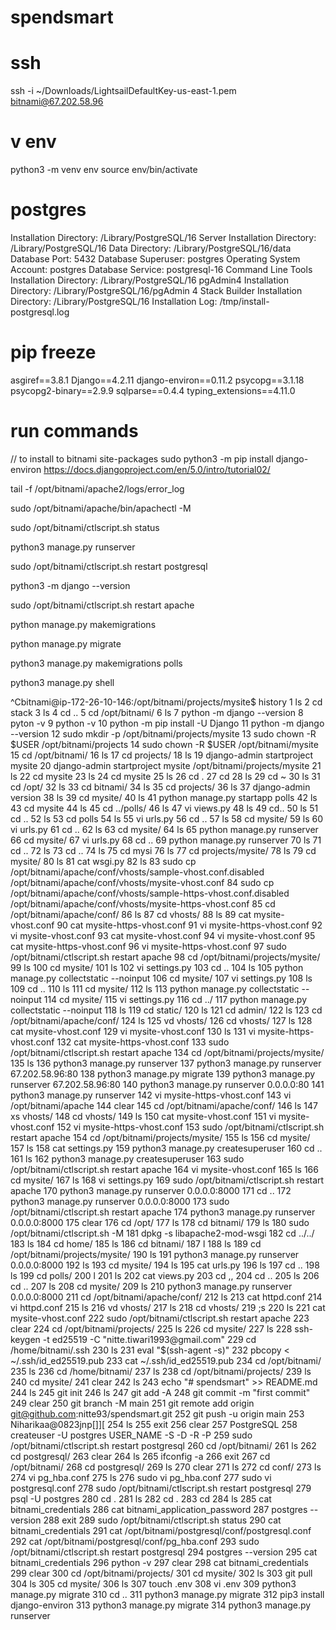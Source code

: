 # spendsmart

# ssh
ssh -i ~/Downloads/LightsailDefaultKey-us-east-1.pem bitnami@67.202.58.96

# v env
python3 -m venv env 
source env/bin/activate

# postgres
Installation Directory: /Library/PostgreSQL/16
Server Installation Directory: /Library/PostgreSQL/16
Data Directory: /Library/PostgreSQL/16/data
Database Port: 5432
Database Superuser: postgres
Operating System Account: postgres
Database Service: postgresql-16
Command Line Tools Installation Directory: /Library/PostgreSQL/16
pgAdmin4 Installation Directory: /Library/PostgreSQL/16/pgAdmin 4
Stack Builder Installation Directory: /Library/PostgreSQL/16
Installation Log: /tmp/install-postgresql.log

# pip freeze
asgiref==3.8.1
Django==4.2.11
django-environ==0.11.2
psycopg==3.1.18
psycopg2-binary==2.9.9
sqlparse==0.4.4
typing_extensions==4.11.0

# run commands
// to install to bitnami site-packages
sudo python3 -m pip install django-environ 
https://docs.djangoproject.com/en/5.0/intro/tutorial02/

tail -f /opt/bitnami/apache2/logs/error_log 

sudo /opt/bitnami/apache/bin/apachectl -M

sudo /opt/bitnami/ctlscript.sh status

python3 manage.py runserver

sudo /opt/bitnami/ctlscript.sh restart postgresql

python3 -m django --version                                  

sudo /opt/bitnami/ctlscript.sh restart apache

python manage.py makemigrations

python manage.py migrate

python3 manage.py makemigrations polls

python3 manage.py shell


^Cbitnami@ip-172-26-10-146:/opt/bitnami/projects/mysite$ history
    1  ls
    2  cd stack
    3  ls
    4  cd ..
    5  cd /opt/bitnami/
    6  ls
    7  python -m django --version
    8  pyton -v
    9  python -v
   10  python -m pip install -U Django
   11  python -m django --version
   12  sudo mkdir -p /opt/bitnami/projects/mysite
   13  sudo chown -R $USER /opt/bitnami/projects
   14  sudo chown -R $USER /opt/bitnami/mysite
   15  cd /opt/bitnami/
   16  ls
   17  cd projects/
   18  ls
   19  django-admin startproject mysite
   20  django-admin startproject mysite /opt/bitnami/projects/mysite
   21  ls
   22  cd mysite
   23  ls
   24  cd mysite
   25  ls
   26  cd .
   27  cd
   28  ls
   29  cd ~
   30  ls
   31  cd /opt/
   32  ls
   33  cd bitnami/
   34  ls
   35  cd projects/
   36  ls
   37  django-admin version
   38  ls
   39  cd mysite/
   40  ls
   41  python manage.py startapp polls
   42  ls
   43  cd mysite
   44  ls
   45  cd ../polls/
   46  ls
   47  vi views.py
   48  ls
   49  cd..
   50  ls
   51  cd ..
   52  ls
   53  cd polls
   54  ls
   55  vi urls.py
   56  cd ..
   57  ls
   58  cd mysite/
   59  ls
   60  vi urls.py 
   61  cd ..
   62  ls
   63  cd mysite/
   64  ls
   65  python manage.py runserver
   66  cd mysite/
   67  vi urls.py 
   68  cd ..
   69  python manage.py runserver
   70  ls
   71  cd ..
   72  ls
   73  cd ..
   74  ls
   75  cd mysi
   76  ls
   77  cd projects/mysite/
   78  ls
   79  cd mysite/
   80  ls
   81  cat wsgi.py
   82  ls
   83  sudo cp /opt/bitnami/apache/conf/vhosts/sample-vhost.conf.disabled /opt/bitnami/apache/conf/vhosts/mysite-vhost.conf
   84  sudo cp /opt/bitnami/apache/conf/vhosts/sample-https-vhost.conf.disabled /opt/bitnami/apache/conf/vhosts/mysite-https-vhost.conf
   85  cd /opt/bitnami/apache/conf/
   86  ls
   87  cd vhosts/
   88  ls
   89  cat mysite-vhost.conf 
   90  cat mysite-https-vhost.conf 
   91  vi mysite-https-vhost.conf 
   92  vi mysite-vhost.conf 
   93  cat mysite-vhost.conf 
   94  vi mysite-vhost.conf 
   95  cat mysite-https-vhost.conf 
   96  vi mysite-https-vhost.conf 
   97  sudo /opt/bitnami/ctlscript.sh restart apache
   98  cd /opt/bitnami/projects/mysite/
   99  ls
  100  cd mysite/
  101  ls
  102  vi settings.py 
  103  cd ..
  104  ls
  105  python manage.py collectstatic --noinput
  106  cd mysite/
  107  vi settings.py 
  108  ls
  109  cd ..
  110  ls
  111  cd mysite/
  112  ls
  113  python manage.py collectstatic --noinput
  114  cd mysite/
  115  vi settings.py 
  116  cd ../
  117  python manage.py collectstatic --noinput
  118  ls
  119  cd static/
  120  ls
  121  cd admin/
  122  ls
  123  cd /opt/bitnami/apache/conf/
  124  ls
  125  vd vhosts/
  126  cd vhosts/
  127  ls
  128  cat mysite-vhost.conf 
  129  vi mysite-vhost.conf 
  130  ls
  131  vi mysite-https-vhost.conf 
  132  cat mysite-https-vhost.conf 
  133  sudo /opt/bitnami/ctlscript.sh restart apache
  134  cd /opt/bitnami/projects/mysite/
  135  ls
  136  python3 manage.py runserver 
  137  python3 manage.py runserver 67.202.58.96:80
  138  python3 manage.py migrate
  139  python3 manage.py runserver 67.202.58.96:80
  140  python3 manage.py runserver 0.0.0.0:80
  141  python3 manage.py runserver 
  142  vi mysite-https-vhost.conf 
  143  vi /opt/bitnami/apache
  144  clear
  145  cd /opt/bitnami/apache/conf/
  146  ls
  147  xs vhosts/
  148  cd vhosts/
  149  ls
  150  cat mysite-vhost.conf 
  151  vi  mysite-vhost.conf
  152  vi  mysite-https-vhost.conf 
  153  sudo /opt/bitnami/ctlscript.sh restart apache
  154  cd /opt/bitnami/projects/mysite/
  155  ls
  156  cd mysite/
  157  ls
  158  cat settings.py 
  159  python3 manage.py createsuperuser
  160  cd ..
  161  ls
  162  python3 manage.py createsuperuser
  163  sudo /opt/bitnami/ctlscript.sh restart apache
  164  vi  mysite-vhost.conf
  165  ls
  166  cd mysite/
  167  ls
  168  vi settings.py 
  169  sudo /opt/bitnami/ctlscript.sh restart apache
  170  python3 manage.py runserver 0.0.0.0:8000
  171  cd ..
  172  python3 manage.py runserver 0.0.0.0:8000
  173  sudo /opt/bitnami/ctlscript.sh restart apache
  174  python3 manage.py runserver 0.0.0.0:8000
  175  clear
  176  cd /opt/
  177  ls
  178  cd bitnami/
  179  ls
  180  sudo /opt/bitnami/ctlscript.sh -M
  181  dpkg -s libapache2-mod-wsgi
  182  cd ../../
  183  ls
  184  cd home/
  185  ls
  186  cd bitnami/
  187  l
  188  ls
  189  cd /opt/bitnami/projects/mysite/
  190  ls
  191  python3 manage.py runserver 0.0.0.0:8000
  192  ls
  193  cd mysite/
  194  ls
  195  cat urls.py 
  196  ls
  197  cd ..
  198  ls
  199  cd polls/
  200  l
  201  ls
  202  cat views.py 
  203  cd ,,
  204  cd ..
  205  ls
  206  cd ..
  207  ls
  208  cd mysite/
  209  ls
  210  python3 manage.py runserver 0.0.0.0:8000
  211  cd /opt/bitnami/apache/conf/
  212  ls
  213  cat httpd.conf 
  214  vi httpd.conf 
  215  ls
  216  vd vhosts/
  217  ls
  218  cd vhosts/
  219  ;s
  220  ls
  221  cat mysite-vhost.conf 
  222  sudo /opt/bitnami/ctlscript.sh restart apache
  223  clear
  224  cd /opt/bitnami/projects/
  225  ls
  226  cd mysite/
  227  ls
  228  ssh-keygen -t ed25519 -C "nitte.tiwari1993@gmail.com"
  229  cd /home/bitnami/.ssh
  230  ls
  231  eval "$(ssh-agent -s)"
  232  pbcopy < ~/.ssh/id_ed25519.pub
  233  cat  ~/.ssh/id_ed25519.pub
  234  cd /opt/bitnami/
  235  ls
  236  cd /home/bitnami/
  237  ls
  238  cd /opt/bitnami/projects/
  239  ls
  240  cd mysite/
  241  clear
  242  ls
  243  echo "# spendsmart" >> README.md
  244  ls
  245  git init
  246  ls
  247  git add -A
  248  git commit -m "first commit"
  249  clear
  250  git branch -M main
  251  git remote add origin git@github.com:nitte93/spendsmart.git
  252  git push -u origin main
  253  Niharikaa@0823jnp[]]\[
  254  ls
  255  exit
  256  clear
  257  PostgreSQL
  258  createuser -U postgres USER_NAME -S -D -R -P
  259  sudo /opt/bitnami/ctlscript.sh restart postgresql
  260  cd /opt/bitnami/
  261  ls
  262  cd postgresql/
  263  clear
  264  ls
  265  ifconfig -a
  266  exit
  267  cd /opt/bitnami/
  268  cd postgresql/
  269  ls
  270  clear
  271  ls
  272  cd conf/
  273  ls
  274  vi pg_hba.conf 
  275  ls
  276  sudo vi pg_hba.conf 
  277  sudo vi postgresql.conf 
  278  sudo /opt/bitnami/ctlscript.sh restart postgresql
  279  psql -U postgres
  280  cd .
  281  ls
  282  cd .
  283  cd 
  284  ls
  285  cat bitnami_credentials 
  286  cat bitnami_application_password 
  287  postgres --version
  288  exit
  289  sudo /opt/bitnami/ctlscript.sh status
  290  cat bitnami_credentials 
  291  cat /opt/bitnami/postgresql/conf/postgresql.conf
  292  cat /opt/bitnami/postgresql/conf/pg_hba.conf
  293  sudo /opt/bitnami/ctlscript.sh restart postgresql
  294  postgres --version
  295  cat bitnami_credentials 
  296  python -v
  297  clear
  298  cat bitnami_credentials 
  299  clear
  300  cd /opt/bitnami/projects/
  301  cd mysite/
  302  ls
  303  git pull
  304  ls
  305  cd mysite/
  306  ls
  307  touch .env
  308  vi .env
  309  python3 manage.py migrate
  310  cd ..
  311  python3 manage.py migrate
  312  pip3 install django-environ
  313  python3 manage.py migrate
  314  python3 manage.py runserver